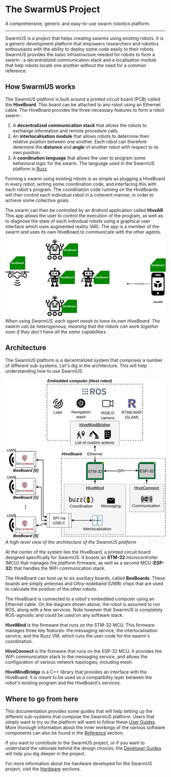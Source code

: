 # The SwarmUS Project

A comprehensive, generic and easy-to-use swarm robotics platform.

---

 SwarmUS is a project that helps creating swarms using existing robots. It is a generic development platform that empowers researchers and robotics enthousiasts with the ability to deploy some code easily to their robots. SwarmUS provides the basic infrastructure needed for robots to form a swarm : a decentralized communication stack and a localisation module that help robots locate one another without the need for a common reference.

## How SwarmUS works

The SwarmUS platform is built around a printed circuit board (PCB) called the **HiveBoard**. This board can be attached to any robot using an Ethernet cable. The HiveBoard provides the three necessary features to form a robot swarm :

1. A **decentralized communication stack** that allows the robots to exchange information and remote procedure calls.
2. An **interlocalisation module** that allows robots to determine their relative position between one another. Each robot can therefore determine the **distance** and **angle** of another robot with respect to its own position.
3. A **coordination language** that allows the user to program some behavioral logic for the swarm. The language used in the SwarmUS platform is [Buzz](https://github.com/MISTLab/Buzz).

Forming a swarm using existing robots is as simple as plugging a HiveBoard in every robot, writing some coordination code, and interfacing this with each robot's program. The coordination code running on the HiveBoards will then control each individual robot in a coherent manner, in order to achieve some collective goals.

The swarm can then be controlled by an Android application called **HiveAR**. This app allows the user to control the execution of the program, as well as to diagnose the state of each individual robots using a graphical user interface which uses augmented reality (AR). The app is a member of the swarm and uses its own HiveBoard to communicate with the other agents.

![How SwarmUS Works](img/how-swarmus-works.png)
*When using SwarmUS, each agent needs to have its own HiveBoard. The swarm can be heterogenous, meaning that the robots can work together even if they don't have all the same capabilities.*

## Architecture

The SwarmUS platform is a decentralized system that comprises a number of different sub-systems. Let's dig in the architecture. This will help understanding how to use SwarmUS.

![High-level architecture](img/architecture-hb-robot.png)
*A high-level view of the architecture of the SwarmUS platform*

At the center of the system lies the HiveBoard, a printed circuit board designed specifically for SwarmUS. It boasts an **STM-32** microcontroller (MCU) that manages the platform firmware, as well as a second MCU (**ESP-32**) that handles the WiFi communication stack. 

The HiveBoard can host up to six auxiliary boards, called **BeeBoards**. These boards are simply antennas and Ultra-wideband (UWB) chips that are used to calculate the position of the other robots.

The HiveBoard is connected to a robot's embedded computer using an Ethernet cable. On the diagram shown above, the robot is assumed to run ROS, along with a few services. Note however that SwarmUS is completely ROS-agnostic and could be used on any software stack.

<!-- TODO add some images of the assembled HB/BB -->

**HiveMind** is the firmware that runs on the STM-32 MCU. This firmware manages three key features: the messaging service, the interlocalisation service, and the Buzz VM, which runs the user-code for the swarm's coordination.

**HiveConnect** is the firmware that runs on the ESP-32 MCU. It provides the WiFi communication stack to the messaging service, and allows the configuration of various network topologies, including mesh.

**HiveMindBridge** is a C++ library that provides an interface with the HiveBoard. It is meant to be used as a compatibility layer between the robot's existing program and the HiveBoard's services.

<!-- TOTO add some links to the appropriate pages when they are created. -->

## Where to go from here
This documentation provides some guides that will help setting up the different sub-systems that compose the SwarmUS platform. Users that simply want to try ou the platform will want to follow these [User Guides](sections/user-guide/index.md). More thorough information about the inner workings of the various software components can also be found in the [Reference](sections/reference/index.md) section.

If you want to contribute to the SwarmUS project, or if you want to understand the rationale behind the design choices, the [Developer Guides](sections/developer-guide/index.md) will help you dig deeper in the project.

For more information about the hardware developed for the SwarmUS project, visit the [Hardware](sections/hardware/index.md) sections.
